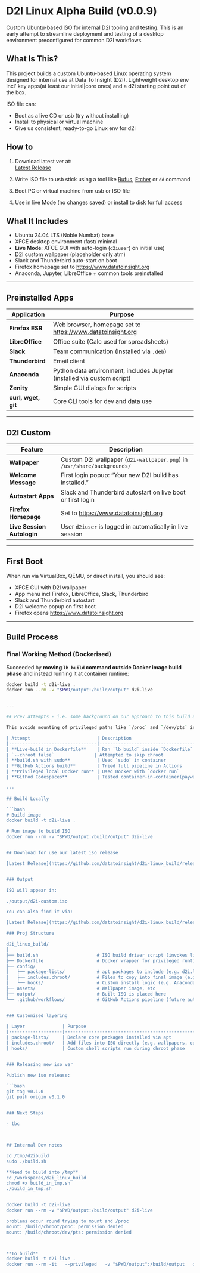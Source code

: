 # D2I Linux Alpha Build (v0.0.9)

Custom Ubuntu-based ISO for internal D2I tooling and testing. This is an early attempt to streamline deployment and testing of a desktop environment preconfigured for common D2I workflows.

## What Is This?

This project builds a custom Ubuntu-based Linux operating system designed for internal use at Data To Insight (D2I). Lightweight desktop env incl' key apps(at least our initial|core ones) and a d2i starting point out of the box.

ISO file can:

- Boot as a live CD or usb (try without installing)
- Install to physical or virtual machine
- Give us consistent, ready-to-go Linux env for d2i


## How to

1. Download latest ver at:  
   [Latest Release](https://github.com/datatoinsight/d2i-linux_build/releases/latest)

2. Write ISO file to usb stick using a tool like [Rufus](https://rufus.ie), [Etcher](https://www.balena.io/etcher/) or `dd` command

3. Boot PC or virtual machine from usb or ISO file

4. Use in live Mode (no changes saved) or install to disk for full access


## What It Includes

- Ubuntu 24.04 LTS (Noble Numbat) base
- XFCE desktop environment (fast/ minimal 
- **Live Mode**: XFCE GUI with auto-login (`d2iuser`) on initial use)
- D2I custom wallpaper (placeholder only atm)
- Slack and Thunderbird auto-start on boot
- Firefox homepage set to https://www.datatoinsight.org
- Anaconda, Jupyter, LibreOffice + common tools preinstalled


---

## Preinstalled Apps

| Application     | Purpose                                                                 |
|-----------------|--------------------------------------------------------------------------|
| **Firefox ESR** | Web browser, homepage set to https://www.datatoinsight.org              |
| **LibreOffice** | Office suite (Calc used for spreadsheets)                               |
| **Slack**       | Team communication (installed via `.deb`)                               |
| **Thunderbird** | Email client                                                            |
| **Anaconda**    | Python data environment, includes Jupyter (installed via custom script) |
| **Zenity**      | Simple GUI dialogs for scripts                                           |
| **curl, wget, git** | Core CLI tools for dev and data use                                 |

---

## D2I Custom

| Feature                     | Description                                                                 |
|-----------------------------|-----------------------------------------------------------------------------|
| **Wallpaper**              | Custom D2I wallpaper (`d2i-wallpaper.png`) in `/usr/share/backgrounds/`     |
| **Welcome Message**        | First login popup: “Your new D2I build has installed.”                      |
| **Autostart Apps**         | Slack and Thunderbird autostart on live boot or first login                 |
| **Firefox Homepage**       | Set to https://www.datatoinsight.org                                       |
| **Live Session Autologin** | User `d2iuser` is logged in automatically in live session                |

---

## First Boot

When run via VirtualBox, QEMU, or direct install, you should see:

- XFCE GUI with D2I wallpaper
- App menu incl Firefox, LibreOffice, Slack, Thunderbird
- Slack and Thunderbird autostart
- D2I welcome popup on first boot
- Firefox opens https://www.datatoinsight.org


---

## Build Process

### Final Working Method (Dockerised)

Succeeded by **moving `lb build` command outside Docker image build phase** and instead running it at container runtime:

```bash
docker build -t d2i-live .
docker run --rm -v "$PWD/output:/build/output" d2i-live


---

## Prev attempts - i.e. some background on our approach to this build and why (and Why Failed)

This avoids mounting of privileged paths like `/proc` and `/dev/pts` inside Dockerfile, which seemed to fail repeatedly in (any)unprivileged environments like GitHub Codespaces and GitPod (admitedly on this one i did't use the paid account).

| Attempt                         | Description                                 | Status | Problem                                                                 |
|---------------------------------|---------------------------------------------|--------|-------------------------------------------------------------------------|
| **Live-build in Dockerfile**    | Ran `lb build` inside `Dockerfile`          | ❌     | Failed to mount `/proc`, `/dev/pts` during `chroot` stage              |
| `--chroot false`               | Attempted to skip chroot                    | ❌     | Not respected by all live-build hooks, still attempted to mount        |
| **build.sh with sudo**          | Used `sudo` in container                    | ❌     | `sudo: command not found` (Docker build runs as root already)          |
| **GitHub Actions build**        | Tried full pipeline in Actions              | ❌     | Same mount errors, GitHub runners do not support `--privileged` builds |
| **Privileged local Docker run** | Used Docker with `docker run`              | ✅     | Worked, allowed mounts during runtime                                  |
| **GitPod Codespaces**           | Tested container-in-container(paywall)               | ❌     | Still hit `/proc` and `/dev/pts` restrictions due to nesting           |

---

## Build Locally

```bash
# Build image
docker build -t d2i-live .

# Run image to build ISO
docker run --rm -v "$PWD/output:/build/output" d2i-live


## Download for use our latest iso release

[Latest Release](https://github.com/datatoinsight/d2i-linux_build/releases/latest)


### Output

ISO will appear in:

./output/d2i-custom.iso

You can also find it via:

[Latest Release](https://github.com/datatoinsight/d2i-linux_build/releases/latest)

### Proj Structure

d2i_linux_build/
│
├── build.sh                      # ISO build driver script (invokes live-build)
├── Dockerfile                    # Docker wrapper for privileged runtime
├── config/
│   ├── package-lists/            # apt packages to include (e.g. d2i.list.chroot)
│   ├── includes.chroot/          # Files to copy into final image (e.g. wallpaper)
│   └── hooks/                    # Custom install logic (e.g. Anaconda installer)
├── assets/                       # Wallpaper image, etc
├── output/                       # Built ISO is placed here
└── .github/workflows/            # GitHub Actions pipeline (future automation)


### Customised layering

| Layer              | Purpose                                                 |
|--------------------|---------------------------------------------------------|
| package-lists/     | Declare core packages installed via apt           |
| includes.chroot/   | Add files into ISO directly (e.g. wallpapers, configs) |
| hooks/             | Custom shell scripts run during chroot phase   |


### Releasing new iso ver

Publish new iso release:

```bash
git tag v0.1.0
git push origin v0.1.0


### Next Steps

- tbc



## Internal Dev notes

cd /tmp/d2ibuild
sudo ./build.sh

**Need to biuld into /tmp**
cd /workspaces/d2i_linux_build
chmod +x build_in_tmp.sh
./build_in_tmp.sh


docker build -t d2i-live .
docker run --rm -v "$PWD/output:/build/output" d2i-live

problems occur round trying to mount and /proc
mount: /build/chroot/proc: permission denied
mount: /build/chroot/dev/pts: permission denied



**To build**
docker build -t d2i-live .
docker run --rm -it   --privileged   -v "$PWD/output":/build/output   d2i-live   bash -c "./build.sh && lb build && mv live-image-amd64.hybrid.iso output/d2i-custom.iso"

